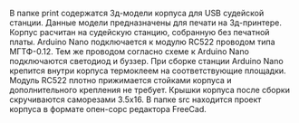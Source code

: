 В папке print содержатся 3д-модели корпуса для USB судейской станции. Данные модели предназначены для печати на 3д-принтере. Корпус расчитан на судейскую станцию, собранную без печатной платы. Arduino Nano подключается к модулю RC522 проводом типа МГТФ-0.12. Тем же проводом согласно схеме к Arduino Nano подключаются светодиод и буззер. При сборке станции Arduino Nano крепится внутри корпуса термоклеем на соответствующие площадки. Модуль RC522 плотно прижимается стойками корпуса и дополнительного крепления не требует. Крышки корпуса после сборки скручиваются саморезами 3.5х16.
В папке src находится проект корпуса в формате опен-сорс редактора FreeCad.
